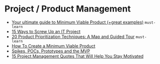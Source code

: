 # Project / Product Management

 - [Your ultimate guide to Minimum Viable Product (+great examples)](https://blog.fastmonkeys.com/2014/06/18/minimum-viable-product-your-ultimate-guide-to-mvp-great-examples/) `must-learn`
 - [15 Ways to Screw Up an IT Project](https://www.cio.com/article/2384088/15-ways-to-screw-up-an-it-project.html)
 - [20 Product Prioritization Techniques: A Map and Guided Tour](https://foldingburritos.com/product-prioritization-techniques/) `must-learn`
 - [How To Create a Minimum Viable Product](https://code.tutsplus.com/articles/how-to-create-a-minimum-viable-product--cms-22245)
 - [Spikes, POCs, Prototypes and the MVP](https://medium.com/studio-zero/spikes-pocs-prototypes-and-the-mvp-5cdffa1b7367)
 - [15 Project Management Quotes That Will Help You Stay Motivated](https://www.lifehack.org/articles/work/15-project-management-quotes-that-will-help-you-stay-motivated.html)
